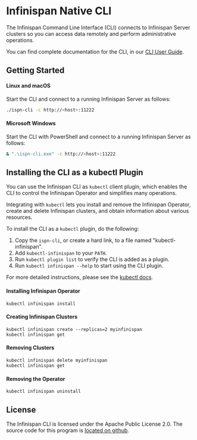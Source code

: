 # Infinispan Native CLI
The Infinispan Command Line Interface (CLI) connects to Infinispan Server clusters so you can access data remotely and perform administrative operations.

You can find complete documentation for the CLI, in our [CLI User Guide](https://infinispan.org/docs/stable/titles/cli/cli.html).

## Getting Started

#### Linux and macOS
Start the CLI and connect to a running Infinispan Server as follows:
```bash
./ispn-cli -c http://<host>:11222
```

####  Microsoft Windows
Start the CLI with PowerShell and connect to a running Infinispan Server as follows:
```bash
& ".\ispn-cli.exe" -c http://<host>:11222
```

## Installing the CLI as a kubectl Plugin
You can use the Infinispan CLI as `kubectl` client plugin, which enables the CLI to control the Infinispan Operator and simplifies many operations.

Integrating with `kubectl` lets you install and remove the Infinispan Operator, create and delete Infinispan clusters, and obtain information about various resources.

To install the CLI as a `kubectl` plugin, do the following:
1. Copy the `ispn-cli`, or create a hard link, to a file named "kubectl-infinispan".
2. Add `kubectl-infinispan` to your `PATH`.
3. Run `kubectl plugin list` to verify the CLI is added as a plugin.
4. Run `kubectl infinispan --help` to start using the CLI plugin.

For more detailed instructions, please see the [kubectl docs](https://kubernetes.io/docs/tasks/extend-kubectl/kubectl-plugins/#installing-kubectl-plugins).

#### Installing Infinispan Operator
```
kubectl infinispan install
```

#### Creating  Infinispan Clusters
```
kubectl infinispan create --replicas=2 myinfinispan
kubectl infinispan get
```

#### Removing Clusters
```
kubectl infinispan delete myinfinispan
kubectl infinispan get
```

#### Removing the Operator
```
kubectl infinispan uninstall
```

## License

The Infinispan CLI is licensed under the Apache Public License 2.0. The source code for this
program is [located on github](https://github.com/infinispan/infinispan).
